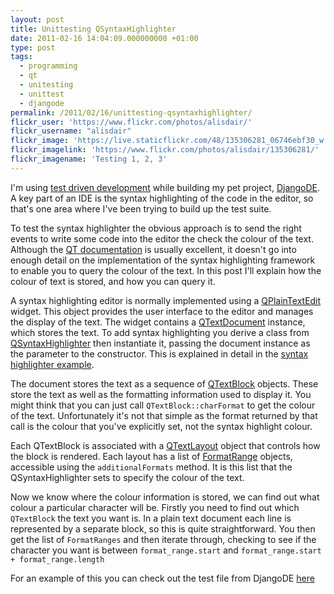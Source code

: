 ```yaml
---
layout: post
title: Unittesting QSyntaxHighlighter
date: 2011-02-16 14:04:09.000000000 +01:00
type: post
tags:
  - programming
  - qt
  - unitesting
  - unittest
  - djangode
permalink: /2011/02/16/unittesting-qsyntaxhighlighter/
flickr_user: 'https://www.flickr.com/photos/alisdair/'
flickr_username: "alisdair"
flickr_image: 'https://live.staticflickr.com/48/135306281_06746ebf30_w.jpg'
flickr_imagelink: 'https://www.flickr.com/photos/alisdair/135306281/'
flickr_imagename: 'Testing 1, 2, 3'
---
```

I'm using [test driven development](http://en.wikipedia.org/wiki/Test-driven_development) while
building my pet project, [DjangoDE](http://www.djangode.com). A key part of an IDE is the syntax
highlighting of the code in the editor, so that's one area where I've been trying to build up the test suite.

To test the syntax highlighter the obvious approach is to send the right events to write some code into the
editor the check the colour of the text. Although the [QT documentation](http://doc.qt.nokia.com/)
is usually excellent, it doesn't go into enough detail on the implementation of the syntax highlighting
framework to enable you to query the colour of the text. In this post I'll explain how the colour of text is
stored, and how you can query it.

A syntax highlighting editor is normally implemented using a
[QPlainTextEdit](http://doc.qt.nokia.com/qplaintextedit.html) widget. This object provides the user
interface to the editor and manages the display of the text. The widget contains a
[QTextDocument](http://doc.qt.nokia.com/qtextdocument.html) instance, which stores the text. To add
syntax highlighting you derive a class from
[QSyntaxHighlighter](http://doc.qt.nokia.com/qsyntaxhighlighter.html) then instantiate it, passing
the document instance as the parameter to the constructor. This is explained in detail in the
[syntax highlighter example](http://doc.qt.nokia.com/4.7/richtext-syntaxhighlighter.html).

The document stores the text as a sequence of [QTextBlock](http://doc.qt.nokia.com/qtextblock.html)
objects. These store the text as well as the formatting information used to display it. You might think that
you can just call `QTextBlock::charFormat` to get the colour of the text. Unfortunately it's not that
simple as the format returned by that call is the colour that you've explicitly set, not the syntax highlight
colour.

Each QTextBlock is associated with a [QTextLayout](http://doc.qt.nokia.com/qtextlayout.html) object
that controls how the block is rendered. Each layout has a list of
[FormatRange](http://doc.qt.nokia.com/4.7/qtextlayout-formatrange.html) objects, accessible using
the `additionalFormats` method. It is this list that the QSyntaxHighlighter sets to specify the colour
of the text.

Now we know where the colour information is stored, we can find out what colour a particular character will
be. Firstly you need to find out which `QTextBlock` the text you want is. In a plain text document each
line is represented by a separate block, so this is quite straightforward. You then get the list of
`FormatRanges` and then iterate through, checking to see if the character you want is between
`format_range.start` and `format_range.start + format_range.length`

For an example of this you can check out the test file from DjangoDE [here](http://code.google.com/p/djangode/source/browse/trunk/djangode/tests/gui/highlighters/python.py)
